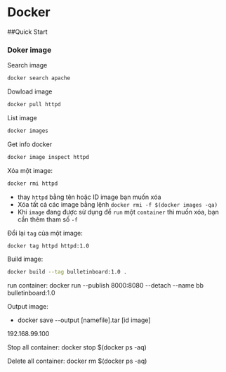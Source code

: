 # Docker
##Quick Start
### Doker image

Search image
```sh
docker search apache
```
Dowload image
```sh
docker pull httpd
```
List image
```sh
docker images
```
Get info docker
```sh
docker image inspect httpd
```

Xóa một image:
```sh
docker rmi httpd
```

- thay `httpd` bằng tên hoặc ID image bạn muốn xóa
- Xóa tất cả các image bằng lệnh `docker rmi -f $(docker images -qa)`
- Khi `image` đang được sử dụng để `run` một `container` thì muốn xóa, bạn cần thêm tham số `-f`
        
Đổi lại `tag` của một image:
```sh
docker tag httpd httpd:1.0
```
Build image:
```sh
docker build --tag bulletinboard:1.0 .
```

run container:
docker run --publish 8000:8080 --detach --name bb bulletinboard:1.0

Output image:
- docker save --output [namefile].tar [id image]

192.168.99.100

Stop all container:
docker stop $(docker ps -aq)

Delete all container:
docker rm $(docker ps -aq)

